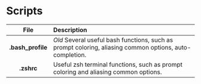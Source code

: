 # Scripts

| File | Description |
|:----:|:------------|
|**.bash_profile**|*Old* Several useful bash functions, such as prompt coloring, aliasing common options, auto-completion. |
|**.zshrc**|Useful zsh terminal functions, such as prompt coloring and aliasing common options.|